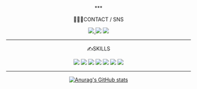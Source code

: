 <div align="center">
  ***
  
  🧑🏼‍💻CONTACT / SNS
  
  <a href="webaura.tistory.com" target="_blank"><img src="https://img.shields.io/badge/Tistory-FF5722?style=for-the-badge&logo=Bloglovin&logoColor=white"> </a>
  <a href="https://ngyu.notion.site/5c51addf60c74a64b8ddd43a0834dc67" target="_blank"><img src="https://img.shields.io/badge/PORTFOLIO-000000?style=for-the-badge&logo=Notion&logoColor=white"></a>
  <a href="mailto:vpdls1511@gmail.com"><img src="https://img.shields.io/badge/MAIL-EA4335?style=for-the-badge&logo=Gmail&logoColor=white"></a>

  ***  
  ✍️SKILLS
  
  <img src="https://img.shields.io/badge/HTML-E34F26?style=for-the-badge&logo=HTML5&logoColor=white">
  <img src="https://img.shields.io/badge/SCSS-CC6699?style=for-the-badge&logo=Sass&logoColor=white">
  <img src="https://img.shields.io/badge/JAVASCRIPT-F7DF1E?style=for-the-badge&logo=JavaScript&logoColor=white">
  <img src="https://img.shields.io/badge/REACT-61DAFB?style=for-the-badge&logo=React&logoColor=white">
  <img src="https://img.shields.io/badge/NODEJS-339933?style=for-the-badge&logo=Node.js&logoColor=white">
  <img src="https://img.shields.io/badge/EXPRESS-000000?style=for-the-badge&logo=Express&logoColor=white">
  <img src="https://img.shields.io/badge/MYSQL-4479A1?style=for-the-badge&logo=MySQL&logoColor=white">
  
  ***
  [![Anurag's GitHub stats](https://github-readme-stats.vercel.app/api?username=vpdls1511)](https://github.com/anuraghazra/github-readme-stats)
  
</div>
